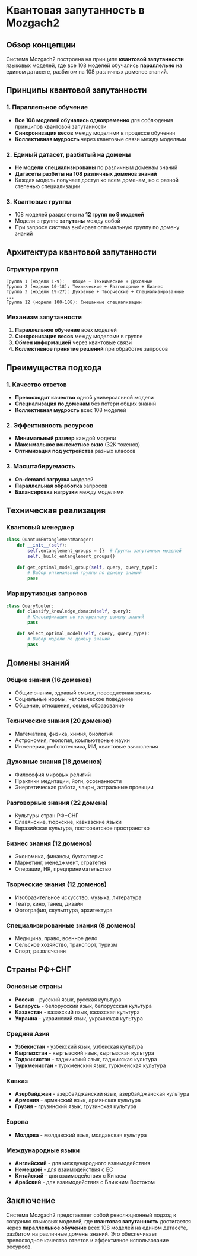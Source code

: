# Квантовая запутанность в Mozgach2

## Обзор концепции

Система Mozgach2 построена на принципе **квантовой запутанности** языковых моделей, где все 108 моделей обучались **параллельно** на едином датасете, разбитом на 108 различных доменов знаний.

## Принципы квантовой запутанности

### 1. Параллельное обучение
- **Все 108 моделей обучались одновременно** для соблюдения принципов квантовой запутанности
- **Синхронизация весов** между моделями в процессе обучения
- **Коллективная мудрость** через квантовые связи между моделями

### 2. Единый датасет, разбитый на домены
- **Не модели специализированы** по различным доменам знаний
- **Датасеты разбиты на 108 различных доменов знаний**
- Каждая модель получает доступ ко всем доменам, но с разной степенью специализации

### 3. Квантовые группы
- 108 моделей разделены на **12 групп по 9 моделей**
- Модели в группе **запутаны** между собой
- При запросе система выбирает оптимальную группу по домену знаний

## Архитектура квантовой запутанности

### Структура групп
```
Группа 1 (модели 1-9):   Общие + Технические + Духовные
Группа 2 (модели 10-18): Технические + Разговорные + Бизнес
Группа 3 (модели 19-27): Духовные + Творческие + Специализированные
...
Группа 12 (модели 100-108): Смешанные специализации
```

### Механизм запутанности
1. **Параллельное обучение** всех моделей
2. **Синхронизация весов** между моделями в группе
3. **Обмен информацией** через квантовые связи
4. **Коллективное принятие решений** при обработке запросов

## Преимущества подхода

### 1. Качество ответов
- **Превосходит качество** одной универсальной модели
- **Специализация по доменам** без потери общих знаний
- **Коллективная мудрость** всех 108 моделей

### 2. Эффективность ресурсов
- **Минимальный размер** каждой модели
- **Максимальное контекстное окно** (32K токенов)
- **Оптимизация под устройства** разных классов

### 3. Масштабируемость
- **On-demand загрузка** моделей
- **Параллельная обработка** запросов
- **Балансировка нагрузки** между моделями

## Техническая реализация

### Квантовый менеджер
```python
class QuantumEntanglementManager:
    def __init__(self):
        self.entanglement_groups = {}  # Группы запутанных моделей
        self._build_entanglement_groups()
    
    def get_optimal_model_group(self, query, query_type):
        # Выбор оптимальной группы по домену знаний
        pass
```

### Маршрутизация запросов
```python
class QueryRouter:
    def classify_knowledge_domain(self, query):
        # Классификация по конкретному домену знаний
        pass
    
    def select_optimal_model(self, query, query_type):
        # Выбор модели по домену знаний
        pass
```

## Домены знаний

### Общие знания (16 доменов)
- Общие знания, здравый смысл, повседневная жизнь
- Социальные нормы, человеческое поведение
- Общение, отношения, семья, образование

### Технические знания (20 доменов)
- Математика, физика, химия, биология
- Астрономия, геология, компьютерные науки
- Инженерия, робототехника, ИИ, квантовые вычисления

### Духовные знания (18 доменов)
- Философия мировых религий
- Практики медитации, йоги, осознанности
- Энергетическая работа, чакры, астральные проекции

### Разговорные знания (22 домена)
- Культуры стран РФ+СНГ
- Славянские, тюркские, кавказские языки
- Евразийская культура, постсоветское пространство

### Бизнес знания (12 доменов)
- Экономика, финансы, бухгалтерия
- Маркетинг, менеджмент, стратегия
- Операции, HR, предпринимательство

### Творческие знания (12 доменов)
- Изобразительное искусство, музыка, литература
- Театр, кино, танец, дизайн
- Фотография, скульптура, архитектура

### Специализированные знания (8 доменов)
- Медицина, право, военное дело
- Сельское хозяйство, транспорт, туризм
- Спорт, развлечения

## Страны РФ+СНГ

### Основные страны
- **Россия** - русский язык, русская культура
- **Беларусь** - белорусский язык, белорусская культура
- **Казахстан** - казахский язык, казахская культура
- **Украина** - украинский язык, украинская культура

### Средняя Азия
- **Узбекистан** - узбекский язык, узбекская культура
- **Кыргызстан** - кыргызский язык, кыргызская культура
- **Таджикистан** - таджикский язык, таджикская культура
- **Туркменистан** - туркменский язык, туркменская культура

### Кавказ
- **Азербайджан** - азербайджанский язык, азербайджанская культура
- **Армения** - армянский язык, армянская культура
- **Грузия** - грузинский язык, грузинская культура

### Европа
- **Молдова** - молдавский язык, молдавская культура

### Международные языки
- **Английский** - для международного взаимодействия
- **Немецкий** - для взаимодействия с ЕС
- **Китайский** - для взаимодействия с Китаем
- **Арабский** - для взаимодействия с Ближним Востоком

## Заключение

Система Mozgach2 представляет собой революционный подход к созданию языковых моделей, где **квантовая запутанность** достигается через **параллельное обучение** всех 108 моделей на едином датасете, разбитом на различные домены знаний. Это обеспечивает превосходное качество ответов и эффективное использование ресурсов.

